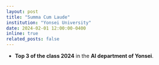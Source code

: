 ```yaml
---
layout: post
title: "Summa Cum Laude"
institution: "Yonsei University"
date: 2024-02-01 12:00:00-0400
inline: true
related_posts: false
---
```

- **Top 3 of the class 2024** in the **AI department of Yonsei**.

